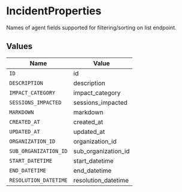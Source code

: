 # IncidentProperties

Names of agent fields supported for filtering/sorting on list endpoint.


## Values

| Name                  | Value                 |
| --------------------- | --------------------- |
| `ID`                  | id                    |
| `DESCRIPTION`         | description           |
| `IMPACT_CATEGORY`     | impact_category       |
| `SESSIONS_IMPACTED`   | sessions_impacted     |
| `MARKDOWN`            | markdown              |
| `CREATED_AT`          | created_at            |
| `UPDATED_AT`          | updated_at            |
| `ORGANIZATION_ID`     | organization_id       |
| `SUB_ORGANIZATION_ID` | sub_organization_id   |
| `START_DATETIME`      | start_datetime        |
| `END_DATETIME`        | end_datetime          |
| `RESOLUTION_DATETIME` | resolution_datetime   |